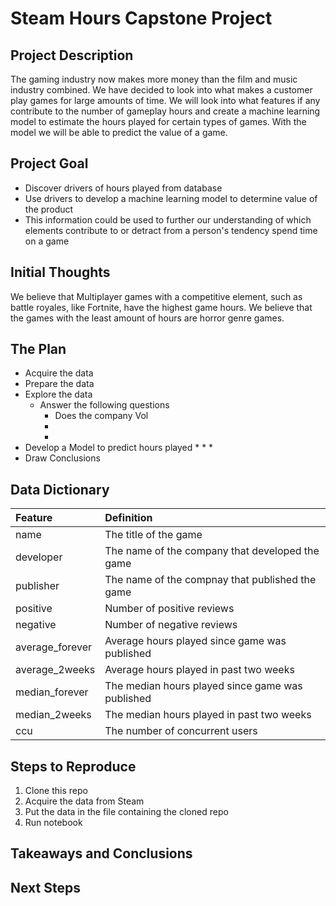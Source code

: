 # Steam Hours Capstone Project
## Project Description

The gaming industry now makes more money than the film and music industry combined. We have decided to look into what makes a customer play games for large amounts of time. We will look into what features if any contribute to the number of gameplay hours and create a machine learning model to estimate the hours played for certain types of games. With the model we will be able to predict the value of a game.

## Project Goal

* Discover drivers of hours played from database
* Use drivers to develop a machine learning model to determine value of the product
* This information could be used to further our understanding of which elements contribute to or detract from a person's tendency spend time on a game

## Initial Thoughts

We believe that Multiplayer games with a competitive element, such as battle royales, like Fortnite, have the highest game hours. We believe that the games with the least amount of hours are horror genre games.

## The Plan

* Acquire the data
* Prepare the data
* Explore the data
    * Answer the following questions
        * Does the company Vol
        * 
        * 
* Develop a Model to predict hours played
    * 
    * 
    * 
* Draw Conclusions

## Data Dictionary

| Feature | Definition |
|:--------|:-----------|
|name| The title of the game|
|developer| The name of the company that developed the game|
|publisher| The name of the compnay that published the game|
|positive| Number of positive reviews|
|negative| Number of negative reviews|
|average_forever| Average hours played since game was published|
|average_2weeks| Average hours played in past two weeks|
|median_forever| The median hours played since game was published|
|median_2weeks| The median hours played in past two weeks|
|ccu| The number of concurrent users|

## Steps to Reproduce
1) Clone this repo
2) Acquire the data from Steam
3) Put the data in the file containing the cloned repo
4) Run notebook

## Takeaways and Conclusions


## Next Steps

